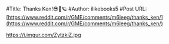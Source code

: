 #Title: Thanks Ken!😎🚀🪐
#Author: ilikebooks5
#Post URL: [https://www.reddit.com/r/GME/comments/m6leeg/thanks_ken/](https://www.reddit.com/r/GME/comments/m6leeg/thanks_ken/)


https://i.imgur.com/ZytzkiZ.jpg